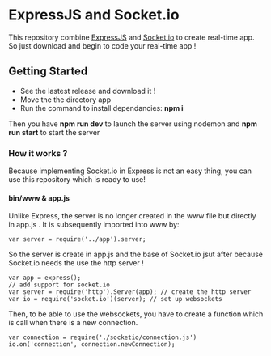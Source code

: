 # ExpressJS and Socket.io

This repository combine [ExpressJS](http://expressjs.com/) and [Socket.io](https://socket.io/) to create real-time app.
So just download and begin to code your real-time app ! 

## Getting Started

* See the lastest release and download it !
* Move the the directory app
* Run the command to install dependancies: **npm i**

Then you have **npm run dev** to launch the server using nodemon and **npm run start** to start the server

### How it works ?

Because implementing Socket.io in Express is not an easy thing, you can use this repository which is ready to use!

#### bin/www & app.js

Unlike Express, the server is no longer created in the www file but directly in app.js . It is subsequently imported into www by:
```
var server = require('../app').server;
```

So the server is create in app.js and the base of Socket.io jsut after because Socket.io needs the use the http server !
```
var app = express();
// add support for socket.io
var server = require('http').Server(app); // create the http server
var io = require('socket.io')(server); // set up websockets
```

Then, to be able to use the websockets, you have to create a function which is call when there is a new connection.
```
var connection = require('./socketio/connection.js')
io.on('connection', connection.newConnection);
```
